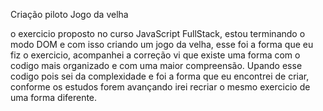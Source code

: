 Criação piloto Jogo da velha 

o exercicio proposto no curso JavaScript FullStack, estou terminando o modo DOM e com isso criando um jogo da velha, esse foi a forma que eu fiz o exercicio, acompanhei a correção vi que existe uma forma com o codigo mais organizado e com uma maior compreensão. Upando esse codigo pois sei da complexidade e foi a forma que eu encontrei de criar, conforme os estudos forem avançando irei recriar o mesmo exercicio de uma forma diferente. 